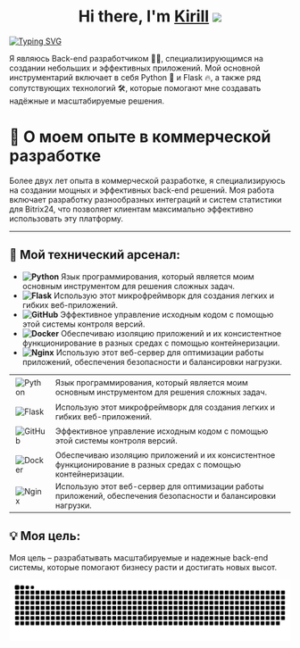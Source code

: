 <h1 align="center">Hi there, I'm <a href="https://t.me/lolipof" target="_blank">Kirill</a> 
<img src="https://github.com/blackcater/blackcater/raw/main/images/Hi.gif" height="32"/></h1>


[![Typing SVG](https://readme-typing-svg.herokuapp.com?color=%2336BCF7&lines=Junior+back-end+developer)](https://git.io/typing-svg)

Я являюсь Back-end разработчиком 🧑‍💻, специализирующимся на создании небольших и эффективных приложений. Мой основной инструментарий включает в себя Python 🐍 и Flask 🔥, а также ряд сопутствующих технологий 🛠️, которые помогают мне создавать надёжные и масштабируемые решения.


# 🚀 О моем опыте в коммерческой разработке
Более двух лет опыта в коммерческой разработке, я специализируюсь на создании мощных и эффективных back-end решений. Моя работа включает разработку разнообразных интеграций и систем статистики для Bitrix24, что позволяет клиентам максимально эффективно использовать эту платформу.

---

## 🔧 Мой технический арсенал:

- **![Python](https://img.shields.io/badge/python-3670A0?style=for-the-badge&logo=python&logoColor=ffdd54)** Язык программирования, который является моим основным инструментом для решения сложных задач.
- **![Flask](https://img.shields.io/badge/flask-%23000.svg?style=for-the-badge&logo=flask&logoColor=white)** Использую этот микрофреймворк для создания легких и гибких веб-приложений.
- **![GitHub](https://img.shields.io/badge/github-%23121011.svg?style=for-the-badge&logo=github&logoColor=white)** Эффективное управление исходным кодом с помощью этой системы контроля версий.
- **![Docker](https://img.shields.io/badge/docker-%230db7ed.svg?style=for-the-badge&logo=docker&logoColor=white)** Обеспечиваю изоляцию приложений и их консистентное функционирование в разных средах с помощью контейнеризации.
- **![Nginx](https://img.shields.io/badge/nginx-%23009639.svg?style=for-the-badge&logo=nginx&logoColor=white)** Использую этот веб-сервер для оптимизации работы приложений, обеспечения безопасности и балансировки нагрузки.

<table>
  <tr>
    <td><img src="https://img.shields.io/badge/python-3670A0?style=for-the-badge&logo=python&logoColor=ffdd54" alt="Python" style="vertical-align:top; margin:4px"></td>
    <td>Язык программирования, который является моим основным инструментом для решения сложных задач.</td>
  </tr>
  <tr>
    <td><img src="https://img.shields.io/badge/flask-%23000.svg?style=for-the-badge&logo=flask&logoColor=white" alt="Flask" style="vertical-align:top; margin:4px"></td>
    <td>Использую этот микрофреймворк для создания легких и гибких веб-приложений.</td>
  </tr>
   <tr>
    <td><img src="https://img.shields.io/badge/github-%23121011.svg?style=for-the-badge&logo=github&logoColor=white" alt="GitHub" style="vertical-align:top; margin:4px"></td>
    <td>Эффективное управление исходным кодом с помощью этой системы контроля версий.</td>
  </tr>
   <tr>
    <td><img src="https://img.shields.io/badge/docker-%230db7ed.svg?style=for-the-badge&logo=docker&logoColor=white" alt="Docker" style="vertical-align:top; margin:4px"></td>
    <td>Обеспечиваю изоляцию приложений и их консистентное функционирование в разных средах с помощью контейнеризации.</td>
  </tr>
   <tr>
    <td><img src="https://img.shields.io/badge/nginx-%23009639.svg?style=for-the-badge&logo=nginx&logoColor=white" alt="Nginx" style="vertical-align:top; margin:4px"></td>
    <td>Использую этот веб-сервер для оптимизации работы приложений, обеспечения безопасности и балансировки нагрузки.</td>
  </tr>
</table>

## 💡 Моя цель:

Моя цель – разрабатывать масштабируемые и надежные back-end системы, которые помогают бизнесу расти и достигать новых высот.

<picture>
  <source
    media="(prefers-color-scheme: dark)"
    srcset="https://raw.githubusercontent.com/platane/snk/output/github-contribution-grid-snake-dark.svg"
  />
  <source
    media="(prefers-color-scheme: light)"
    srcset="https://raw.githubusercontent.com/platane/snk/output/github-contribution-grid-snake.svg"
  />
  <img
    alt="github contribution grid snake animation"
    src="https://raw.githubusercontent.com/platane/snk/output/github-contribution-grid-snake.svg"
  />
</picture>
